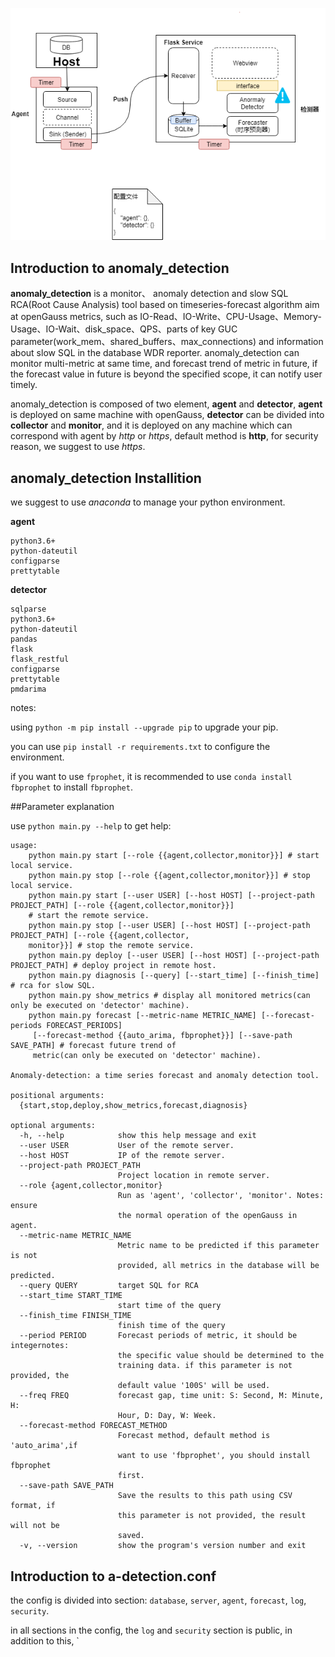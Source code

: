 ![structure](structure.png)

## Introduction to anomaly_detection

**anomaly_detection** is a monitor、 anomaly detection and slow SQL RCA(Root Cause Analysis) tool based on timeseries-forecast algorithm aim at openGauss
metrics, such as IO-Read、IO-Write、CPU-Usage、Memory-Usage、IO-Wait、disk_space、QPS、parts of key GUC parameter(work_mem、shared_buffers、max_connections) and information about slow SQL in the database WDR reporter. anomaly_detection can monitor multi-metric at same
time, and forecast trend of metric in future, if the forecast value in future is beyond the specified scope, it can
notify user timely.

anomaly_detection is composed of two element, **agent** and **detector**, **agent** is deployed on same machine with openGauss,
**detector** can be divided into **collector** and **monitor**, and it is deployed on any machine which can correspond with agent by _http_ or _https_, default method is __http__,
for security reason, we suggest to use _https_.

## anomaly_detection Installition

we suggest to use _anaconda_ to manage your python environment.

**agent**

    python3.6+
    python-dateutil
    configparse
    prettytable

**detector**
    
    sqlparse
    python3.6+
    python-dateutil
    pandas
    flask
    flask_restful
    configparse
    prettytable
    pmdarima

notes:

using ```python -m pip install --upgrade pip``` to upgrade your pip.

you can use ```pip install -r requirements.txt``` to configure the environment.

if you want to use `fprophet`, it is recommended to use ```conda install fbprophet``` 
to install `fbprophet`.


##Parameter explanation

use ```python main.py --help``` to get help:

    usage:
        python main.py start [--role {{agent,collector,monitor}}] # start local service.
        python main.py stop [--role {{agent,collector,monitor}}] # stop local service.
        python main.py start [--user USER] [--host HOST] [--project-path PROJECT_PATH] [--role {{agent,collector,monitor}}]
        # start the remote service.
        python main.py stop [--user USER] [--host HOST] [--project-path PROJECT_PATH] [--role {{agent,collector,
        monitor}}] # stop the remote service.
        python main.py deploy [--user USER] [--host HOST] [--project-path PROJECT_PATH] # deploy project in remote host.
        python main.py diagnosis [--query] [--start_time] [--finish_time] # rca for slow SQL.
        python main.py show_metrics # display all monitored metrics(can only be executed on 'detector' machine).
        python main.py forecast [--metric-name METRIC_NAME] [--forecast-periods FORECAST_PERIODS]
         [--forecast-method {{auto_arima, fbprophet}}] [--save-path SAVE_PATH] # forecast future trend of
         metric(can only be executed on 'detector' machine).
    
    Anomaly-detection: a time series forecast and anomaly detection tool.
    
    positional arguments:
      {start,stop,deploy,show_metrics,forecast,diagnosis}
    
    optional arguments:
      -h, --help            show this help message and exit
      --user USER           User of the remote server.
      --host HOST           IP of the remote server.
      --project-path PROJECT_PATH
                            Project location in remote server.
      --role {agent,collector,monitor}
                            Run as 'agent', 'collector', 'monitor'. Notes: ensure
                            the normal operation of the openGauss in agent.
      --metric-name METRIC_NAME
                            Metric name to be predicted if this parameter is not
                            provided, all metrics in the database will be predicted.
      --query QUERY         target SQL for RCA
      --start_time START_TIME
                            start time of the query
      --finish_time FINISH_TIME
                            finish time of the query
      --period PERIOD       Forecast periods of metric, it should be integernotes:
                            the specific value should be determined to the
                            training data. if this parameter is not provided, the
                            default value '100S' will be used.
      --freq FREQ           forecast gap, time unit: S: Second, M: Minute, H:
                            Hour, D: Day, W: Week.
      --forecast-method FORECAST_METHOD
                            Forecast method, default method is 'auto_arima',if
                            want to use 'fbprophet', you should install fbprophet
                            first.
      --save-path SAVE_PATH
                            Save the results to this path using CSV format, if
                            this parameter is not provided, the result will not be
                            saved.
      -v, --version         show the program's version number and exit


## Introduction to a-detection.conf

the config is divided into section: `database`, `server`, `agent`, `forecast`, `log`, `security`.

in all sections in the config, the `log` and `security` section is public, in addition to this, `
